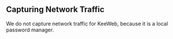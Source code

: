 ## Capturing Network Traffic

We do not capture network traffic for KeeWeb, because it is a local password manager.
